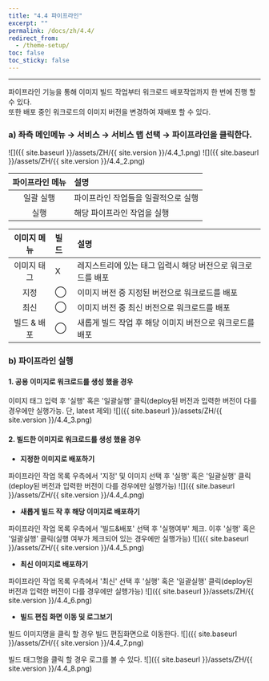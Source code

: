 ```yaml
---
title: "4.4 파이프라인"
excerpt: ""
permalink: /docs/zh/4.4/
redirect_from:
  - /theme-setup/
toc: false
toc_sticky: false
---
```


---
파이프라인 기능을 통해 이미지 빌드 작업부터 워크로드 배포작업까지 한 번에 진행 할 수 있다.<br/>
또한 배포 중인 워크로드의 이미지 버전을 변경하여 재배포 할 수 있다.

### a\) 좌측 메인메뉴 → 서비스 → 서비스 맵 선택 → 파이프라인을 클릭한다.
![]({{ site.baseurl }}/assets/ZH/{{ site.version }}/4.4_1.png)
![]({{ site.baseurl }}/assets/ZH/{{ site.version }}/4.4_2.png)

| **파이프라인 메뉴** | **설명**              |
| :----------: | :------------------ |
|    일괄 실행     | 파이프라인 작업들을 일괄적으로 실행 |
|      실행      | 해당 파이프라인 작업을 실행     |

| **이미지 메뉴** | **빌드** | **설명**                            |
| :--------: | :----- | :-------------------------------- |
|   이미지 태그   | X      | 레지스트리에 있는 태그 입력시 해당 버전으로 워크로드를 배포 |
|     지정     | ⃝      | 이미지 버전 중 지정된 버전으로 워크로드를 배포        |
|     최신     | ⃝      | 이미지 버전 중 최신 버전으로 워크로드를 배포         |
|  빌드 & 배포   | ⃝      | 새롭게 빌드 작업 후 해당 이미지 버전으로 워크로드를 배포  |

### b\) 파이프라인 실행

#### 1. 공용 이미지로 워크로드를 생성 했을 경우

이미지 태그 입력 후 '실행' 혹은 '일괄실행' 클릭\(deploy된 버전과 입력한 버전이 다를 경우에만 실행가능. 단, latest 제외\)
![]({{ site.baseurl }}/assets/ZH/{{ site.version }}/4.4_3.png)

#### 2. 빌드한 이미지로 워크로드를 생성 했을 경우

* **지정한 이미지로 배포하기**

파이프라인 작업 목록 우측에서 '지정' 및 이미지 선택 후 '실행' 혹은 '일괄실행' 클릭\(deploy된 버전과 입력한 버전이 다를 경우에만 실행가능\)
![]({{ site.baseurl }}/assets/ZH/{{ site.version }}/4.4_4.png)

* **새롭게 빌드 작 후 해당 이미지로 배포하기**

파이프라인 작업 목록 우측에서 '빌드&배포' 선택 후 '실행여부' 체크. 이후 '실행' 혹은 '일괄실행' 클릭\(실행 여부가 체크되어 있는 경우에만 실행가능\)
![]({{ site.baseurl }}/assets/ZH/{{ site.version }}/4.4_5.png)

* **최신 이미지로 배포하기**

파이프라인 작업 목록 우측에서 '최신' 선택 후 '실행' 혹은 '일괄실행' 클릭\(deploy된 버전과 입력한 버전이 다를 경우에만 실행가능\)
![]({{ site.baseurl }}/assets/ZH/{{ site.version }}/4.4_6.png)

* **빌드 편집 화면 이동 및 로그보기**

빌드 이미지명을 클릭 할 경우 빌드 편집화면으로 이동한다.
![]({{ site.baseurl }}/assets/ZH/{{ site.version }}/4.4_7.png)

빌드 태그명을 클릭 할 경우 로그를 볼 수 있다.
![]({{ site.baseurl }}/assets/ZH/{{ site.version }}/4.4_8.png)
